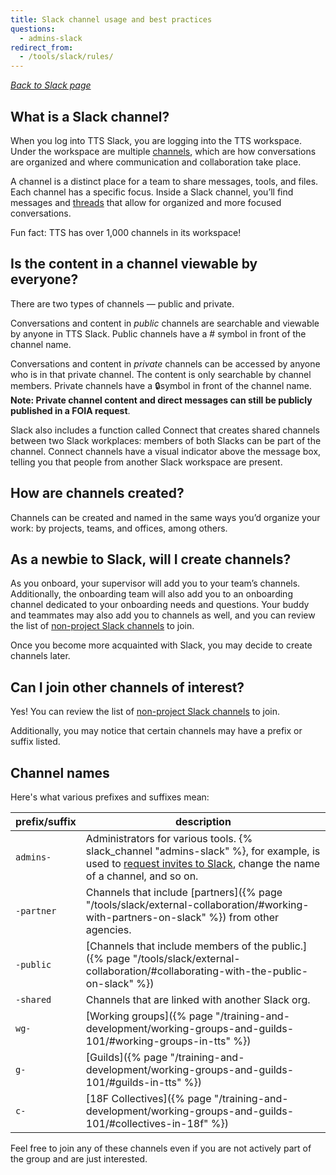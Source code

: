 ```yaml
---
title: Slack channel usage and best practices
questions:
  - admins-slack
redirect_from:
  - /tools/slack/rules/
---
```


_[Back to Slack page](../)_

## What is a Slack channel?

When you log into TTS Slack, you are logging into the TTS workspace. Under the workspace are multiple [channels](https://slack.com/help/articles/360017938993-What-is-a-channel), which are how conversations are organized and where communication and collaboration take place. 

A channel is a distinct place for a team to share messages, tools, and files. Each channel has a specific focus. Inside a Slack channel, you’ll find messages and [threads](https://slack.com/help/articles/115000769927-Use-threads-to-organize-discussions-#:~:text=Threads%20help%20you%20create%20organized,direct%20message%20(DM)%20conversation.) that allow for organized and more focused conversations.

Fun fact: TTS has over 1,000 channels in its workspace!

## Is the content in a channel viewable by everyone?

There are two types of channels — public and private.

Conversations and content in _public_ channels are searchable and viewable by anyone in TTS Slack. Public channels have a # symbol in front of the channel name. 

Conversations and content in _private_ channels can be accessed by anyone who is in that private channel. The content is only searchable by channel members. Private channels have a 🔒symbol in front of the channel name. **Note: Private channel content and direct messages can still be publicly published in a FOIA request**. 

Slack also includes a function called Connect that creates shared channels between two Slack workplaces: members of both Slacks can be part of the channel. Connect channels have a visual indicator above the message box, telling you that people from another Slack workspace are present.

## How are channels created?
Channels can be created and named in the same ways you’d organize your work: by projects, teams, and offices, among others. 

## As a newbie to Slack, will I create channels?
As you onboard, your supervisor will add you to your team’s channels. Additionally, the onboarding team will also add you to an onboarding channel dedicated to your onboarding needs and questions. Your buddy and teammates may also add you to channels as well, and you can review the list of [non-project Slack channels](https://docs.google.com/document/d/1HAcC0qU756AzeZ38iZOlosN98Xeppr2sJ9LXLOx0UbM/edit) to join. 

Once you become more acquainted with Slack, you may decide to create channels later.

## Can I join other channels of interest?
Yes! You can review the list of [non-project Slack channels](https://docs.google.com/document/d/1HAcC0qU756AzeZ38iZOlosN98Xeppr2sJ9LXLOx0UbM/edit) to join.  

Additionally, you may notice that certain channels may have a prefix or suffix listed.

## Channel names

Here's what various prefixes and suffixes mean:

| prefix/suffix | description                                                                                                                                                                                                                                 |
| ------------- | ------------------------------------------------------------------------------------------------------------------------------------------------------------------------------------------------------------------------------------------- |
| `admins-`     | Administrators for various tools. {% slack_channel "admins-slack" %}, for example, is used to [request invites to Slack](../user-management/), change the name of a channel, and so on. |
| `-partner`    | Channels that include [partners]({% page "/tools/slack/external-collaboration/#working-with-partners-on-slack" %}) from other agencies.                                                                                                     |
| `-public`     | [Channels that include members of the public.]({% page "/tools/slack/external-collaboration/#collaborating-with-the-public-on-slack" %})                                                                                                    |
| `-shared`     | Channels that are linked with another Slack org.                                                                                                                                                                                            |
| `wg-`         | [Working groups]({% page "/training-and-development/working-groups-and-guilds-101/#working-groups-in-tts" %})                                                                                                                               |
| `g-`          | [Guilds]({% page "/training-and-development/working-groups-and-guilds-101/#guilds-in-tts" %})                                                                                                                                               |
| `c-`          | [18F Collectives]({% page "/training-and-development/working-groups-and-guilds-101/#collectives-in-18f" %})                                                                                                                                 |

Feel free to join any of these channels even if you are not actively part of the
group and are just interested.
